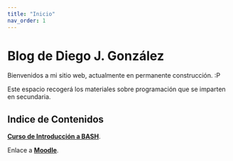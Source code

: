 ```yaml
---
title: "Inicio"
nav_order: 1
---
```



# Blog de Diego J. González

Bienvenidos a mi sitio web, actualmente en permanente construcción.
:P

Este espacio recogerá los materiales sobre programación que se imparten en 
secundaria.

## Indice de Contenidos


**[Curso de Introducción a BASH](bash)**.

Enlace a **[Moodle](https://dgmx.duckdns.org)**.


